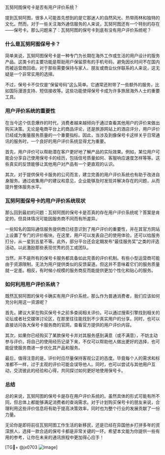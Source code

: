瓦努阿图保号卡是否有用户评价系统？

提到瓦努阿图，很多人可能首先想到的是它那迷人的自然风光、热带雨林和独特的文化。然而，对于一些关注海外通信服务的人来说，瓦努阿图还有一个特别的存在——保号卡。那么问题来了：瓦努阿图的保号卡到底有没有用户评价系统呢？

### 什么是瓦努阿图保号卡？

简单来说，瓦努阿图保号卡是一种专门为长期在海外工作或生活的用户设计的服务产品。这类卡的主要功能是帮助用户保留原有的手机号码，避免因长时间不在国内而被运营商回收。对于那些需要保持与家人、朋友或商业伙伴联系的人来说，这无疑是一个非常实用的选择。

不过，保号卡不仅仅是“保留号码”这么简单。它通常还附带了一些额外的服务，比如国际漫游支持、短信接收等。这些功能使得保号卡成为许多旅居海外人士的重要工具。

### 用户评价系统的重要性

在当今这个信息爆炸的时代，消费者越来越倾向于通过查看其他用户的评价来做出购买决策。无论是电商平台上的商品评论，还是旅游网站上的酒店评分，用户评价已经成为衡量服务质量的一个重要指标。因此，当涉及到像保号卡这样关乎日常通讯的服务时，一个良好的用户评价系统显得尤为重要。

首先，用户评价可以帮助潜在客户更好地了解产品的实际效果。例如，某位用户可能会分享自己使用保号卡的经历，包括信号质量如何、客服响应速度怎样等等。这些真实的反馈能够让其他用户对产品有一个更直观的认识。

其次，对于提供保号卡服务的公司而言，建立完善的用户评价系统也有助于改进自身服务。通过收集用户的建议和意见，企业能够及时发现并解决存在的问题，从而提升整体服务水平。

### 瓦努阿图保号卡的用户评价系统现状

那么回到最初的问题：瓦努阿图的保号卡是否真的存在用户评价系统呢？答案是肯定的，但具体情况可能因服务商不同而有所差异。

一些知名的国际通信服务提供商已经意识到了用户评价的重要性，并在其官方网站上设置了专门的评价板块。在这里，用户可以发表自己的使用体验，还可以给服务打分，从一星到五星不等。此外，部分平台还会定期发布“最佳服务奖”之类的评选活动，以此激励那些表现优秀的员工或团队。

当然，并不是所有的保号卡服务都具备如此完善的评价机制。有些小型运营商可能由于资源限制，无法为用户提供类似的反馈渠道。但这并不意味着它们的服务质量就一定差。相反，有时候小规模的服务商反而能提供更加个性化和贴心的服务。

### 如何利用用户评价系统？

既然瓦努阿图的保号卡确实有用户评价系统，那么作为普通消费者，我们应该如何充分利用这一资源呢？

首先，建议大家在购买保号卡之前多查阅相关评价。可以通过搜索引擎找到相关的论坛或者社交媒体讨论区，在那里往往能找到不少真实用户的分享。同时，也可以直接访问各大保号卡服务商的官网，查看官方提供的用户评价内容。

其次，如果你已经购买了某款保号卡并对其服务感到满意（或不满意），不妨主动参与评价。将自己的使用经历记录下来，不仅可以帮助他人做出更好的选择，也可能促使服务商进一步优化其产品和服务。

最后，值得注意的是，评价时应尽量保持客观公正的态度。毕竟每个人的需求和标准都不一样，过于主观的评价可能会误导他人。同时，也可以尝试与其他用户互动，交流彼此的经验和心得，共同探讨如何更好地使用保号卡。

### 总结

总的来说，瓦努阿图的保号卡是存在用户评价系统的。虽然具体的形式可能有所不同，但总体上都能够满足消费者的查询需求。对于计划购买保号卡的朋友来说，合理利用这些评价信息将有助于提高决策效率，同时也为整个行业的发展贡献了一份力量。

无论你是即将前往瓦努阿图工作生活的新移民，还是已经在异国他乡打拼多年的资深旅人，选择一款合适的保号卡都是非常关键的一环。希望本文能为你提供一些有用的参考，让你在未来的通讯旅程中更加得心应手！

[TG💪+ @jx0703 ![Image](https://github.com/user-attachments/assets/dbca1d08-cadb-493c-b0ec-ad6f7a83f270)]